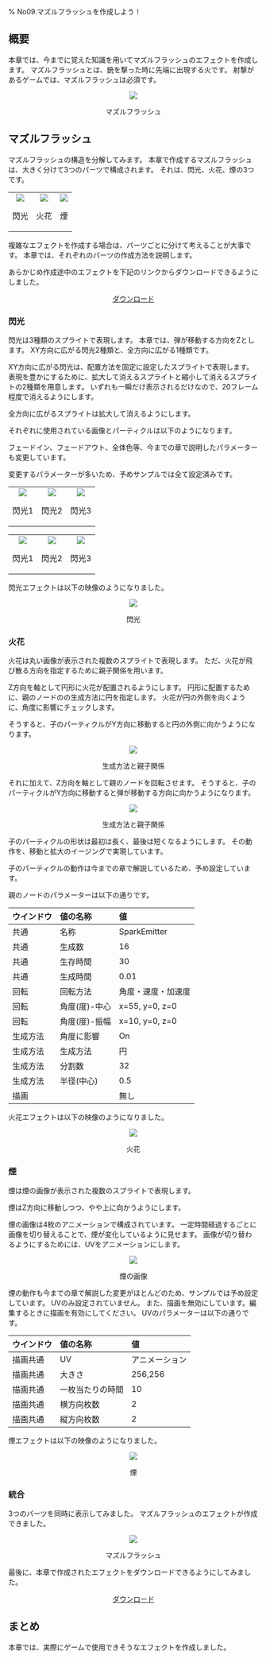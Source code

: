 ﻿% No09.マズルフラッシュを作成しよう！

<div class="main">

## 概要

本章では、今までに覚えた知識を用いてマズルフラッシュのエフェクトを作成します。
マズルフラッシュとは、銃を撃った時に先端に出現する火です。
射撃があるゲームでは、マズルフラッシュは必須です。

<div align="center">
<img src="../../img/Tutorial/09/completed.gif">
<p>マズルフラッシュ</p>
</div>

## マズルフラッシュ

マズルフラッシュの構造を分解してみます。
本章で作成するマズルフラッシュは、大きく分けて3つのパーツで構成されます。
それは、閃光、火花、煙の3つです。

<div align="center">
<table>
<tr>

<td>
<div align="center">
<img src="../../img/Tutorial/09/flash.png">
<p>閃光</p>
</div>
</td>

<td>
<div align="center">
<img src="../../img/Tutorial/09/spark.png">
<p>火花</p>
</div>
</td>

<td>
<div align="center">
<img src="../../img/Tutorial/09/smoke.png">
<p>煙</p>
</div>
</td>

</tr>
</table>
</div>

複雑なエフェクトを作成する場合は、パーツごとに分けて考えることが大事です。
本章では、それぞれのパーツの作成方法を説明します。

あらかじめ作成途中のエフェクトを下記のリンクからダウンロードできるようにしました。

<div align="center">
<a href = "../../Sample/09_01_Sample.zip">ダウンロード</a>
</div>

### 閃光

閃光は3種類のスプライトで表現します。
本章では、弾が移動する方向をZとします。
XY方向に広がる閃光2種類と、全方向に広がる1種類です。

XY方向に広がる閃光は、配置方法を固定に設定したスプライトで表現します。
表現を豊かにするために、拡大して消えるスプライトと縮小して消えるスプライトの2種類を用意します。
いずれも一瞬だけ表示されるだけなので、20フレーム程度で消えるようにします。

全方向に広がるスプライトは拡大して消えるようにします。

それぞれに使用されている画像とパーティクルは以下のようになります。

フェードイン、フェードアウト、全体色等、今までの章で説明したパラメーターも変更しています。

変更するパラメーターが多いため、予めサンプルでは全て設定済みです。

<div align="center">
<table>
<tr>

<td>
<div align="center">
<img src="../../img/Tutorial/09/flash1.png">
<p>閃光1</p>
</div>
</td>

<td>
<div align="center">
<img src="../../img/Tutorial/09/flash2.png">
<p>閃光2</p>
</div>
</td>

<td>
<div align="center">
<img src="../../img/Tutorial/09/flash3.png">
<p>閃光3</p>
</div>
</td>

</tr>
</table>
</div>

<div align="center">
<table>
<tr>

<td>
<div align="center">
<img src="../../img/Tutorial/09/flash1_image.png">
<p>閃光1</p>
</div>
</td>

<td>
<div align="center">
<img src="../../img/Tutorial/09/flash2_image.png">
<p>閃光2</p>
</div>
</td>

<td>
<div align="center">
<img src="../../img/Tutorial/09/flash3_image.png">
<p>閃光3</p>
</div>
</td>

</tr>
</table>
</div>

閃光エフェクトは以下の映像のようになりました。

<div align="center">
<img src="../../img/Tutorial/09/flash.gif">
<p>閃光</p>
</div>

### 火花

火花は丸い画像が表示された複数のスプライトで表現します。
ただ、火花が飛び散る方向を指定するために親子関係を用います。

Z方向を軸として円形に火花が配置されるようにします。
円形に配置するために、親のノードのの生成方法に円を指定します。
火花が円の外側を向くように、角度に影響にチェックします。

そうすると、子のパーティクルがY方向に移動すると円の外側に向かうようになります。

<div align="center">
<img src="../../img/Tutorial/09/parent.png">
<p>生成方法と親子関係</p>
</div>

それに加えて、Z方向を軸として親のノードを回転させます。
そうすると、子のパーティクルがY方向に移動すると弾が移動する方向に向かうようになります。

<div align="center">
<img src="../../img/Tutorial/09/rotatedParent.png">
<p>生成方法と親子関係</p>
</div>

子のパーティクルの形状は最初は長く、最後は短くなるようにします。
その動作を、移動と拡大のイージングで実現しています。

子のパーティクルの動作は今までの章で解説しているため、予め設定しています。

親のノードのパラメーターは以下の通りです。

|ウインドウ|値の名称|値|
|:----|:----|:----|
|共通|名称|SparkEmitter|
|共通|生成数|16|
|共通|生存時間|30|
|共通|生成時間|0.01|
|回転|回転方法|角度・速度・加速度|
|回転|角度(度)-中心|x=55, y=0, z=0|
|回転|角度(度)-振幅|x=10, y=0, z=0|
|生成方法|角度に影響|On|
|生成方法|生成方法|円|
|生成方法|分割数|32|
|生成方法|半径(中心)|0.5|
|描画||無し|

火花エフェクトは以下の映像のようになりました。

<div align="center">
<img src="../../img/Tutorial/09/spark.gif">
<p>火花</p>
</div>

### 煙

煙は煙の画像が表示された複数のスプライトで表現します。

煙はZ方向に移動しつつ、やや上に向かうようにします。

煙の画像は4枚のアニメーションで構成されています。
一定時間経過するごとに画像を切り替えることで、煙が変化しているように見せます。
画像が切り替わるようにするためには、UVをアニメーションにします。

<div align="center">
<img src="../../img/Tutorial/09/smoke_image.png">
<p>煙の画像</p>
</div>

煙の動作も今までの章で解説した変更がほとんどのため、サンプルでは予め設定しています。
UVのみ設定されていません。
また、描画を無効にしています。編集するときに描画を有効にしてください。
UVのパラメーターは以下の通りです。

|ウインドウ|値の名称|値|
|:----|:----|:----|
|描画共通|UV|アニメーション|
|描画共通|大きさ|256,256|
|描画共通|一枚当たりの時間|10|
|描画共通|横方向枚数|2|
|描画共通|縦方向枚数|2|

煙エフェクトは以下の映像のようになりました。

<div align="center">
<img src="../../img/Tutorial/09/smoke.gif">
<p>煙</p>
</div>

### 統合

3つのパーツを同時に表示してみました。
マズルフラッシュのエフェクトが作成できました。

<div align="center">
<img src="../../img/Tutorial/09/completed.gif">
<p>マズルフラッシュ</p>
</div>

最後に、本章で作成されたエフェクトをダウンロードできるようにしてみました。

<div align="center">
<a href = "../../Sample/09_02_Sample.zip">ダウンロード</a>
</div>

## まとめ

本章では、実際にゲームで使用できそうなエフェクトを作成しました。 

</div>